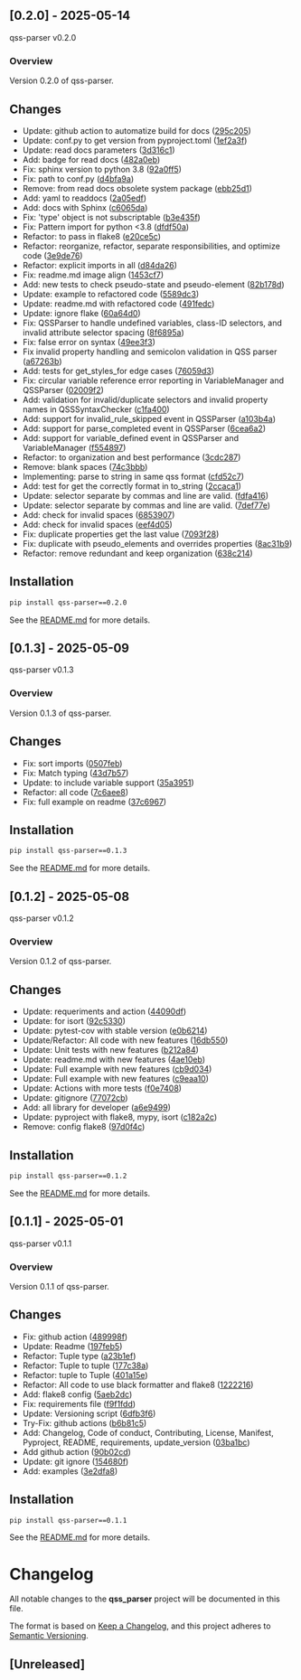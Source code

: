 ## [0.2.0] - 2025-05-14

qss-parser v0.2.0

### Overview
Version 0.2.0 of qss-parser.

## Changes
- Update: github action to automatize build for docs ([295c205](https://github.com/OniMock/qss_parser/commit/295c2059f6e04d36e8aab06f281a8f50fb67398f))
- Update: conf.py to get version from pyproject.toml ([1ef2a3f](https://github.com/OniMock/qss_parser/commit/1ef2a3fda9a097105ecccfd0592eedc9f700579d))
- Update: read docs parameters ([3d316c1](https://github.com/OniMock/qss_parser/commit/3d316c1087407aa9294028ed4a3d442741a7be68))
- Add: badge for read docs ([482a0eb](https://github.com/OniMock/qss_parser/commit/482a0eb11f7cf60c1bb2d1a20431769ee7c2db3e))
- Fix: sphinx version to python 3.8 ([92a0ff5](https://github.com/OniMock/qss_parser/commit/92a0ff56f882e99ba5cb82b93727bcb3661e10ca))
- Fix: path to conf.py ([d4bfa9a](https://github.com/OniMock/qss_parser/commit/d4bfa9af508d53796ebd5dc0c61aed571692c19d))
- Remove: from read docs obsolete system package ([ebb25d1](https://github.com/OniMock/qss_parser/commit/ebb25d1853cccf800b9ccc3c46bbc13b46dc2bd4))
- Add: yaml to readdocs ([2a05edf](https://github.com/OniMock/qss_parser/commit/2a05edfd7200252ce11e8f37adcff73cb68cac01))
- Add: docs with Sphinx ([c6065da](https://github.com/OniMock/qss_parser/commit/c6065dab6894b996acd8d9ba43f47d688f4cce75))
- Fix: 'type' object is not subscriptable ([b3e435f](https://github.com/OniMock/qss_parser/commit/b3e435f95da1c93a5fae23612d8e002c77e5b163))
- Fix: Pattern import for python <3.8 ([dfdf50a](https://github.com/OniMock/qss_parser/commit/dfdf50ab12420dfdf4a5e6586f98913aa2b4515c))
- Refactor: to pass in flake8 ([e20ce5c](https://github.com/OniMock/qss_parser/commit/e20ce5c3b7d28232839967b3e8438fad41fee5b9))
- Refactor: reorganize, refactor, separate responsibilities, and optimize code ([3e9de76](https://github.com/OniMock/qss_parser/commit/3e9de76cb85da0511dae2c6c2f148f9fcf666b25))
- Refactor: explicit imports in all ([d84da26](https://github.com/OniMock/qss_parser/commit/d84da2628c1a882f52bb3edf6d9ae24da20bfbca))
- Fix: readme.md image align ([1453cf7](https://github.com/OniMock/qss_parser/commit/1453cf73637e46a23255408551e6763908671453))
- Add: new tests to check pseudo-state and pseudo-element ([82b178d](https://github.com/OniMock/qss_parser/commit/82b178d9ac7584643e12083554a0b0c5765dadee))
- Update: example to refactored code ([5589dc3](https://github.com/OniMock/qss_parser/commit/5589dc3618de51d577c08466d6b2d7df9aff3cf8))
- Update: readme.md with refactored code ([491fedc](https://github.com/OniMock/qss_parser/commit/491fedcf26b288d72c7784cd23210de8db20c3fc))
- Update: ignore flake ([60a64d0](https://github.com/OniMock/qss_parser/commit/60a64d0ccfeb9c3464692a36b6b7b1df6235457d))
- Fix: QSSParser to handle undefined variables, class-ID selectors, and invalid attribute selector spacing ([8f6895a](https://github.com/OniMock/qss_parser/commit/8f6895a621bc52da6b802807d057b9f7cfe17192))
- Fix: false error on syntax ([49ee3f3](https://github.com/OniMock/qss_parser/commit/49ee3f3b10d5f83f751f07998a93d457b90abd45))
- Fix invalid property handling and semicolon validation in QSS parser ([a67263b](https://github.com/OniMock/qss_parser/commit/a67263b7259281182a3e4a85c428a1298c3f2197))
- Add: tests for get_styles_for edge cases ([76059d3](https://github.com/OniMock/qss_parser/commit/76059d3026bbe814ed56818c1f59b53e0c7fec1e))
- Fix: circular variable reference error reporting in VariableManager and QSSParser ([02009f2](https://github.com/OniMock/qss_parser/commit/02009f2f8d16d89d921b7071c8d480a75c4bbe36))
- Add: validation for invalid/duplicate selectors and invalid property names in QSSSyntaxChecker ([c1fa400](https://github.com/OniMock/qss_parser/commit/c1fa400235dd9b67547f427cd8940e9bf3130320))
- Add: support for invalid_rule_skipped event in QSSParser ([a103b4a](https://github.com/OniMock/qss_parser/commit/a103b4a9ebf02bbd547a7f766c4e0d6bb4231bc2))
- Add: support for parse_completed event in QSSParser ([6cea6a2](https://github.com/OniMock/qss_parser/commit/6cea6a263dfb19c90ae6778d17581053cec291b3))
- Add: support for variable_defined event in QSSParser and VariableManager ([f554897](https://github.com/OniMock/qss_parser/commit/f554897097d8a49e572a948783b00cac2484154e))
- Refactor: to organization and best performance ([3cdc287](https://github.com/OniMock/qss_parser/commit/3cdc2871b85f68224bf63b04a7010a1bd120cc12))
- Remove: blank spaces ([74c3bbb](https://github.com/OniMock/qss_parser/commit/74c3bbbd8c20fceb9a69749d812851185cf363c6))
- Implementing: parse to string in same qss format ([cfd52c7](https://github.com/OniMock/qss_parser/commit/cfd52c79dfb8633cc68fc63eba3f8d5902cd78db))
- Add: test for get the correctly format in to_string ([2ccaca1](https://github.com/OniMock/qss_parser/commit/2ccaca19755cc404c55607f65117c1f2c5832cac))
- Update: selector separate by commas and line are valid. ([fdfa416](https://github.com/OniMock/qss_parser/commit/fdfa41641225f765eb04237d1f3b8e97b3720d97))
- Update: selector separate by commas and line are valid. ([7def77e](https://github.com/OniMock/qss_parser/commit/7def77e030d8046cb57eeddad2712ffe984cc2cf))
- Add: check for invalid spaces ([6853907](https://github.com/OniMock/qss_parser/commit/685390773ffd51a283f77d16a9a0fddbbfad429b))
- Add: check for invalid spaces ([eef4d05](https://github.com/OniMock/qss_parser/commit/eef4d0514ced761e04682c6f73c6607c2e28d949))
- Fix: duplicate properties get the last value ([7093f28](https://github.com/OniMock/qss_parser/commit/7093f28622cdfff99b6cc99aa3469eeb7401500b))
- Fix: duplicate with pseudo_elements and overrides properties ([8ac31b9](https://github.com/OniMock/qss_parser/commit/8ac31b9a5947c12090f192aee4c8acb74ae085d5))
- Refactor: remove redundant and keep organization ([638c214](https://github.com/OniMock/qss_parser/commit/638c21409774336e4f50492a7aefa86239fa5961))
## Installation
```bash
pip install qss-parser==0.2.0
```

See the [README.md](README.md) for more details.

## [0.1.3] - 2025-05-09

qss-parser v0.1.3

### Overview
Version 0.1.3 of qss-parser.

## Changes
- Fix: sort imports ([0507feb](https://github.com/OniMock/qss_parser/commit/0507feb282f354d6052fa99d229a18eb16abb295))
- Fix: Match typing ([43d7b57](https://github.com/OniMock/qss_parser/commit/43d7b5761681b9a3a84791ff1a0721f3a607e9e2))
- Update: to include variable support ([35a3951](https://github.com/OniMock/qss_parser/commit/35a395119c8eeabd73fa62a26d2fd0d9b62232b4))
- Refactor: all code ([7c6aee8](https://github.com/OniMock/qss_parser/commit/7c6aee8464c70be68c7a6a081329a75150cbe05d))
- Fix: full example on readme ([37c6967](https://github.com/OniMock/qss_parser/commit/37c6967d5b515071ed90f649dc98e5498c8294d3))
## Installation
```bash
pip install qss-parser==0.1.3
```

See the [README.md](README.md) for more details.

## [0.1.2] - 2025-05-08

qss-parser v0.1.2

### Overview
Version 0.1.2 of qss-parser.

## Changes
- Update: requeriments and action ([44090df](https://github.com/OniMock/qss_parser/commit/44090dfba929949221eefd59f5674db45a10ba7b))
- Update: for isort ([92c5330](https://github.com/OniMock/qss_parser/commit/92c533078bfb87ce7e8c8ad31da2a8f4f2e8d1a9))
- Update: pytest-cov with stable version ([e0b6214](https://github.com/OniMock/qss_parser/commit/e0b621432e6038bac772e851b4270b6c33855b3b))
- Update/Refactor: All code with new features ([16db550](https://github.com/OniMock/qss_parser/commit/16db550c2e580287224a0a1fe8149ecb6fe86d85))
- Update: Unit tests with new features ([b212a84](https://github.com/OniMock/qss_parser/commit/b212a841642a289abe59613b106e4a3446e12323))
- Update: readme.md with new features ([4ae10eb](https://github.com/OniMock/qss_parser/commit/4ae10eb8f78e3cf2660bfa53e1bb8999328dd373))
- Update: Full example with new features ([cb9d034](https://github.com/OniMock/qss_parser/commit/cb9d0341943703503b8f82285c087a0d7730ed42))
- Update: Full example with new features ([c9eaa10](https://github.com/OniMock/qss_parser/commit/c9eaa10e8d0190c572848bee510f3542dc5c3f86))
- Update: Actions with more tests ([f0e7408](https://github.com/OniMock/qss_parser/commit/f0e74088b643cbcfdec2a9f068383405901ec1ca))
- Update: gitignore ([77072cb](https://github.com/OniMock/qss_parser/commit/77072cb51a5960b4e27e58a240e862930d704762))
- Add: all library for developer ([a6e9499](https://github.com/OniMock/qss_parser/commit/a6e94997b7458096a6885ebf6814ce452b1b1d39))
- Update: pyproject with flake8, mypy, isort ([c182a2c](https://github.com/OniMock/qss_parser/commit/c182a2ccecfce489bc93c44a2c18e8551a8653bf))
- Remove: config flake8 ([97d0f4c](https://github.com/OniMock/qss_parser/commit/97d0f4c8bf1e5d2b80694b5158eb49ba1087ad51))
## Installation
```bash
pip install qss-parser==0.1.2
```

See the [README.md](README.md) for more details.

## [0.1.1] - 2025-05-01

qss-parser v0.1.1

### Overview
Version 0.1.1 of qss-parser.

## Changes
- Fix: github action ([489998f](https://github.com/OniMock/qss_parser/commit/489998f7aaf5a4935bd12420cf2c7d22427f0bd8))
- Update: Readme ([197feb5](https://github.com/OniMock/qss_parser/commit/197feb598942800e116db01ffba529fb34dfbd23))
- Refactor: Tuple type ([a23b1ef](https://github.com/OniMock/qss_parser/commit/a23b1ef28ad711afb23ddbc99efbf0c4001038c0))
- Refactor: Tuple to tuple ([177c38a](https://github.com/OniMock/qss_parser/commit/177c38a4e9591d2eac7580ddea867e881ae541b0))
- Refactor: tuple to Tuple ([401a15e](https://github.com/OniMock/qss_parser/commit/401a15eac2c6047214c2e828bec6daf7c9a59961))
- Refactor: All code to use black formatter and flake8 ([1222216](https://github.com/OniMock/qss_parser/commit/12222164d6efcdb80ee088bda9108004801d3be3))
- Add: flake8 config ([5aeb2dc](https://github.com/OniMock/qss_parser/commit/5aeb2dc16399a7fd436b92a913079a2e6a7c5848))
- Fix: requirements file ([f9f1fdd](https://github.com/OniMock/qss_parser/commit/f9f1fdd57396f704aa0d88dc3b776aa76b9c98c4))
- Update: Versioning script ([6dfb3f6](https://github.com/OniMock/qss_parser/commit/6dfb3f632554a0a33ab6286fbc8a2deca4e212c9))
- Try-Fix: github actions ([b6b81c5](https://github.com/OniMock/qss_parser/commit/b6b81c505edc7d3666b2a0c4c34709e8cf8cd9fe))
- Add: Changelog, Code of conduct, Contributing, License, Manifest, Pyproject, README, requirements, update_version ([03ba1bc](https://github.com/OniMock/qss_parser/commit/03ba1bc7893499a4d8b386764bebf39bc2bc02cb))
- Add github action ([90b02cd](https://github.com/OniMock/qss_parser/commit/90b02cdbd3e067a4f6ec11de61db281635c418b9))
- Update: git ignore ([154680f](https://github.com/OniMock/qss_parser/commit/154680f85801c2426938d9c18155a832cce026d7))
- Add: examples ([3e2dfa8](https://github.com/OniMock/qss_parser/commit/3e2dfa882cd7d922f084ee0425f46e24cc4c06e5))
## Installation
```bash
pip install qss-parser==0.1.1
```

See the [README.md](README.md) for more details.

# Changelog

All notable changes to the **qss_parser** project will be documented in this file.

The format is based on [Keep a Changelog](https://keepachangelog.com/en/1.0.0/), and this project adheres to [Semantic Versioning](https://semver.org/spec/v2.0.0.html).

## [Unreleased]
